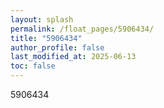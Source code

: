 ```yaml
---
layout: splash
permalink: /float_pages/5906434/
title: "5906434"
author_profile: false
last_modified_at: 2025-06-13
toc: false
---
```

 
5906434
